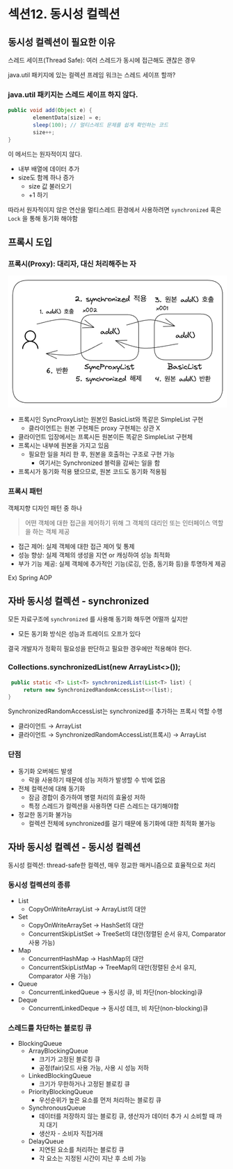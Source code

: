 # 섹션12. 동시성 컬렉션

## 동시성 컬렉션이 필요한 이유

스레드 세이프(Thread Safe): 여러 스레드가 동시에 접근해도 괜찮은 경우

java.util 패키지에 있는 컬렉션 프레임 워크는 스레드 세이프 할까?

### java.util 패키지는 스레드 세이프 하지 않다.

```java
public void add(Object e) {
		elementData[size] = e;
		sleep(100); // 멀티스레드 문제를 쉽게 확인하는 코드
		size++;
}
```

이 메서드는 원자적이지 않다.

- 내부 배열에 데이터 추가
- size도 함께 하나 증가
    - size 값 불러오기
    - +1 하기

따라서 원자적이지 않은 연산을 멀티스레드 환경에서 사용하려면 `synchronized` 혹은 `Lock` 을 통해 동기화 해야함

## 프록시 도입

### 프록시(Proxy): 대리자, 대신 처리해주는 자

![image.png](resources/proxy.png)

- 프록시인 SyncProxyList는 원본인 BasicList와 똑같은 SimpleList 구현
    - 클라이언트는 원본 구현체든 proxy 구현체는 상관 X
- 클라이언트 입장에서는 프록시든 원본이든 똑같은 SimpleList 구현체
- 프록시는 내부에 원본을 가지고 있음
    - 필요한 일을 처리 한 후, 원본을 호출하는 구조로 구현 가능
        - 여기서는 Synchronized 블럭을 감싸는 일을 함
- 프록시가 동기화 적용 됐으므로, 원본 코드도 동기화 적용됨

### 프록시 패턴

객체지향 디자인 패턴 중 하나

> 어떤 객체에 대한 접근을 제어하기 위해 그 객체의 대리인 또는 인터페이스 역할을 하는 객체 제공
> 
- 접근 제어: 실제 객체에 대한 접근 제어 및 통제
- 성능 향상: 실제 객체의 생성을 지연 or 캐싱하여 성능 최적화
- 부가 기능 제공: 실제 객체에 추가적인 기능(로깅, 인증, 동기화 등)을 투명하게 제공

Ex) Spring AOP

## 자바 동시성 컬렉션 - synchronized

모든 자료구조에 `synchronized` 를 사용해 동기화 해두면 어떨까 싶지만

- 모든 동기화 방식은 성능과 트레이드 오프가 있다

결국 개발자가 정확히 필요성을 판단하고 필요한 경우에만 적용해야 한다.

### Collections.synchronizedList(new ArrayList<>());

```java
 public static <T> List<T> synchronizedList(List<T> list) {
     return new SynchronizedRandomAccessList<>(list);
}
```

SynchronizedRandomAccessList는 synchronized를 추가하는 프록시 역할 수행

- 클라이언트 → ArrayList
- 클라이언트 → SynchronizedRandomAccessList(프록시) → ArrayList

### 단점

- 동기화 오버헤드 발생
    - 락을 사용하기 때문에 성능 저하가 발생할 수 밖에 없음
- 전체 컬렉션에 대해 동기화
    - 잠금 경합이 증가하여 병렬 처리의 효율성 저하
    - 특정 스레드가 컬렉션을 사용하면 다른 스레드는 대기해야함
- 정교한 동기화 불가능
    - 컬렉션 전체에 synchronized를 걸기 때문에 동기화에 대한 최적화 불가능

## 자바 동시성 컬렉션 - 동시성 컬렉션

동시성 컬렉션: thread-safe한 컬렉션, 매우 정교한 매커니즘으로 효율적으로 처리

### 동시성 컬렉션의 종류

- List
    - CopyOnWriteArrayList → ArrayList의 대안
- Set
    - CopyOnWriteArraySet → HashSet의 대안
    - ConcurrentSkipListSet → TreeSet의 대안(정렬된 순서 유지, Comparator 사용 가능)
- Map
    - ConcurrentHashMap → HashMap의 대안
    - ConcurrentSkipListMap → TreeMap의 대안(정렬된 순서 유지, Comparator 사용 가능)
- Queue
    - ConcurrentLinkedQueue → 동시성 큐, 비 차단(non-blocking)큐
- Deque
    - ConcurrentLinkedDeque → 동시성 데크, 비 차단(non-blocking)큐

### 스레드를 차단하는 블로킹 큐

- BlockingQueue
    - ArrayBlockingQueue
        - 크기가 고정된 블로킹 큐
        - 공정(fair)모드 사용 가능, 사용 시 성능 저하
    - LinkedBlockingQueue
        - 크기가 무한하거나 고정된 블로킹 큐
    - PriorityBlockingQueue
        - 우선순위가 높은 요소를 먼저 처리하는 블로킹 큐
    - SynchronousQueue
        - 데이터를 저장하지 않는 블로킹 큐, 생산자가 데이터 추가 시 소비할 때 까지 대기
        - 생산자 - 소비자 직접거래
    - DelayQueue
        - 지연된 요소를 처리하는 블로킹 큐
        - 각 요소는 지정된 시간이 지난 후 소비 가능